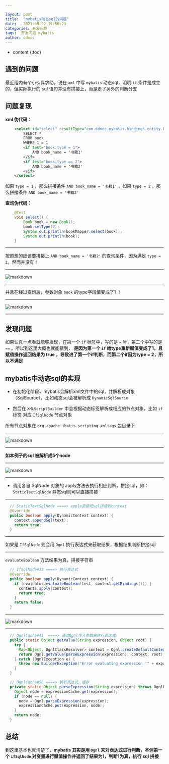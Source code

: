 ```yaml
---

layout: post
title:  "mybatis动态sql的问题"
date:   2021-05-22 16:56:23
categories: 开发问题
tags:  开发问题 mybatis
author: ddmcc
---
```


* content
{:toc}





## 遇到的问题

最近组内有个小伙伴求助，说在 `xml` 中写 `mybatis` 动态sql，明明 `if` 条件是成立的，但实际执行的 sql 语句并没有拼接上，而是走了另外的判断分支



## 问题复现

**xml 伪代码：**

```xml
    <select id="select" resultType="com.ddmcc.mybatis.bindings.entity.Book">
        SELECT *
        FROM book
        WHERE 1 = 1
        <if test="book.type = 1">
            AND book_name = '书籍1'
        </if>
        <if test="book.type == 2">
            AND book_name = '书籍2'
        </if>
    </select>
```

如果 `type = 1` ，那么拼接条件 `AND book_name = '书籍1'` ，如果 `type = 2` ，那么拼接条件 `AND book_name = '书籍2'` 


**查询伪代码：**

```java
    @Test
    void select() {
        Book book = new Book();
        book.setType(2);
        System.out.println(bookMapper.select(book));
        System.out.println(book);
    }
```

---

按照想的应该要拼接上 ` AND book_name = '书籍2' ` 的查询条件，因为满足 `type = 2`。然而并没有！

---
![markdown](https://ddmcc-1255635056.file.myqcloud.com/4804949d-fc3b-47a1-a5a1-fc5e1317e819.png)

---

并且在经过查询后，参数对象 `book` 的type字段值变成了1 ！

---

![markdown](https://ddmcc-1255635056.file.myqcloud.com/15ea80c7-b3a6-4ae5-a141-431c7cdd2a4f.png)

---


## 发现问题

如果认真一点看就能够发现，在第一个 `if` 标签中，写的是 `=` 号，第二个中写的是 `==` 。所以到这里大概也就能猜到， **是因为第一个 `if` 给type重新赋值变成了1，且
赋值操作返回结果为 true ，导致进了第一个if判断，而第二个if因为type = 2，所以不满足**


## mybatis中动态sql的实现

- 在初始化阶段，mybatis会解析xml文件中的sql，并解析成对象（SqlSource），比如动态sql会被解析成 `DynamicSqlSource`

- 然后在 `XMLScriptBuilder` 中会根据动态标签解析成相应的节点对象，比如 `if` 标签 对应 `IfSqlNode` 节点对象

所有节点对象在 `org.apache.ibatis.scripting.xmltags` 包目录下

---

![markdown](https://ddmcc-1255635056.file.myqcloud.com/ee386f3d-5a75-4997-9a36-4642d6cb16d3.png)

---

**如本例子的sql 被解析成5个node**

---

![markdown](https://ddmcc-1255635056.file.myqcloud.com/c2334433-a75f-4f58-aece-0b7222ab8094.png)

---

- 调用各自 SqlNode 对象的 apply方法去执行相应判断，拼接sql，如：`StaticTextSqlNode` 静态sql则可以直接拼接

---

```java
  // StaticTextSqlNode ====> apple直接把sql拼接到context
  @Override
  public boolean apply(DynamicContext context) {
    context.appendSql(text);
    return true;
  }
```

---
如果是 `IfSqlNode` 则会用 `Ognl` 执行表达式来获取结果，根据结果判断拼接sql

---

`evaluateBoolean` 方法结果为真，拼接字符串

```java
  // IfSqlNode#33 ====> 执行表达式
  @Override
  public boolean apply(DynamicContext context) {
    if (evaluator.evaluateBoolean(test, context.getBindings())) {
      contents.apply(context);
      return true;
    }
    return false;
  }
```

----


![markdown](https://ddmcc-1255635056.file.myqcloud.com/1a352479-835c-40d5-8542-e3783929ed6e.png)

----

```java
  // OgnlCache#41  ====> 通过Ognl传入参数来执行表达式
  public static Object getValue(String expression, Object root) {
    try {
      Map<Object, OgnlClassResolver> context = Ognl.createDefaultContext(root, new OgnlClassResolver());
      return Ognl.getValue(parseExpression(expression), context, root);
    } catch (OgnlException e) {
      throw new BuilderException("Error evaluating expression '" + expression + "'. Cause: " + e, e);
    }
  }

  // OgnlCache#50 ====> 解析表达式，缓存
  private static Object parseExpression(String expression) throws OgnlException {
    Object node = expressionCache.get(expression);
    if (node == null) {
      node = Ognl.parseExpression(expression);
      expressionCache.put(expression, node);
    }
    return node;
  }
```


## 总结

到这里基本也就清楚了，**mybatis 其实是用 `Ognl` 来对表达式进行判断，本例第一个 `ifSqlNode` 对变量进行赋值操作并返回了结果为1，判断1为真，执行 sql 拼接**




